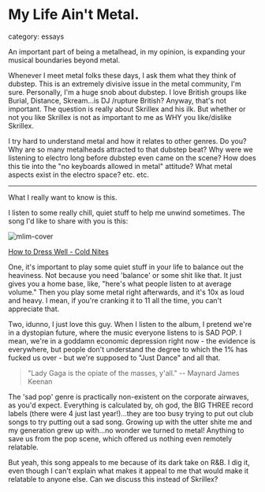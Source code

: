 # My Life Ain't Metal.
category: essays

An important part of being a metalhead, in my opinion, is expanding your musical boundaries beyond metal.

Whenever I meet metal folks these days, I ask them what they think of dubstep. This is an extremely divisive issue in the metal community, I'm sure. Personally, I'm a huge snob about dubstep. I love British groups like Burial, Distance, Skream...is DJ /rupture British? Anyway, that's not important. The question is really about Skrillex and his ilk. But whether or not you like Skrillex is not as important to me as WHY you like/dislike Skrillex.

I try hard to understand metal and how it relates to other genres. Do you? Why are so many metalheads attracted to that dubstep beat? Why were we listening to electro long before dubstep even came on the scene? How does this tie into the "no keyboards allowed in metal" attitude? What metal aspects exist in the electro space? etc. etc.

-----

What I really want to know is this.

I listen to some really chill, quiet stuff to help me unwind sometimes. The song I'd like to share with you is this:


![mlim-cover](/content/images/htdw-total-loss.jpg "Total Loss")

[How to Dress Well - Cold Nites](/static/mp3/02-Cold-Nites.mp3)

One, it's important to play some quiet stuff in your life to balance out the heaviness. Not because you need 'balance' or some shit like that. It just gives you a home base, like, "here's what people listen to at average volume." Then you play some metal right afterwards, and it's 10x as loud and heavy. I mean, if you're cranking it to 11 all the time, you can't appreciate that.

Two, idunno, I just love this guy. When I listen to the album, I pretend we're in a dystopian future, where the music everyone listens to is SAD POP. I mean, we're in a goddamn economic depression right now - the evidence is everywhere, but people don't understand the degree to which the 1% has fucked us over - but we're supposed to "Just Dance" and all that. 

> "Lady Gaga is the opiate of the masses, y'all." -- Maynard James Keenan

The 'sad pop' genre is practically non-existent on the corporate airwaves, as you'd expect. Everything is calculated by, oh god, the BIG THREE record labels (there were 4 just last year!)...they are too busy trying to put out club songs to try putting out a sad song. Growing up with the utter shite me and my generation grew up with...no wonder we turned to metal! Anything to save us from the pop scene, which offered us nothing even remotely relatable.

But yeah, this song appeals to me because of its dark take on R&B. I dig it, even though I can't explain what makes it appeal to me that would make it relatable to anyone else. Can we discuss this instead of Skrillex? 
